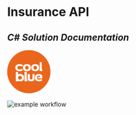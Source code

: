 # Insurance API
## _C# Solution Documentation_

[![Coolblue](https://github.com/femiot/net-interviewing-project-v2/blob/master/logo.png)](https://www.coolblue.nl/en)

![example workflow](https://github.com/femiot/net-interviewing-project-v2/actions/workflows/dotnet.yml/badge.svg)
